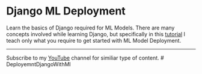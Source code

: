 # Django ML Deployment

Learn the basics of Django required for ML Models. There are many concepts involved while learning Django, but specifically in this <a href="https://youtu.be/rNhVBv0i4os">tutorial</a> I teach
only what you require to get started with ML Model Deployment.

<hr>

Subscribe to my <a href="https://www.youtube.com/c/RaunakJoshi">YouTube</a> channel for similiar type of content.
#   D e p l o y e m n t D j a n g o W i t h M l  
 